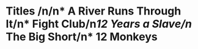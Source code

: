 # Titles /n/n* A River Runs Through It/n* Fight Club/n*12 Years a Slave/n* The Big Short/n* 12 Monkeys
